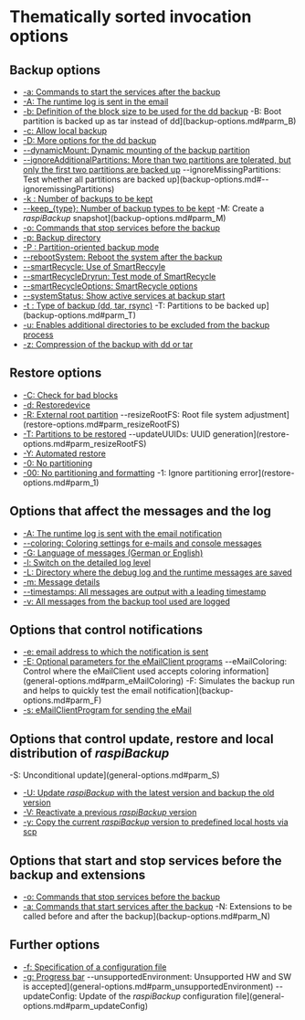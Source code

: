 # Thematically sorted invocation options

<a name="backup"></a>
## Backup options

  - [-a: Commands to start the services after the backup](backup-options.md#-a)
  - [-A: The runtime log is sent in the email](general-options.md#-A)
  - [-b: Definition of the block size to be used for the dd backup](backup-options.md#parm_b)
  -B: Boot partition is backed up as tar instead of dd](backup-options.md#parm_B)
  - [-c: Allow local backup](backup-options.md#-c)
  - [-D: More options for the dd backup](backup-options.md#parm_D)
  - [--dynamicMount: Dynamic mounting of the backup partition](backup-options.md#parm_dynamicMount)
  - [--ignoreAdditionalPartitions: More than two partitions are tolerated, but only the first two partitions are backed up](backup-options.md#parm_ignoreAdditionalPartitions)
  --ignoreMissingPartitions: Test whether all partitions are backed up](backup-options.md#--ignoremissingPartitions)
  - [-k : Number of backups to be kept](backup-options.md#parm_k)
  - [--keep_{type}: Number of backup types to be kept](backup-options.md#parm_keepType)
  -M: Create a *raspiBackup* snapshot](backup-options.md#parm_M)
  - [-o: Commands that stop services before the backup](backup-options.md#parm_o)
  - [-p: Backup directory](backup-options.md#parm_p)
  - [-P : Partition-oriented backup mode](backup-options.md#parm_P)
  - [--rebootSystem: Reboot the system after the backup](backup-options.md#parm_rebootSystem)
  - [--smartRecycle: Use of SmartReccyle](backup-options.md#parm_smartRecycle)
  - [--smartRecycleDryrun: Test mode of SmartRecycle](backup-options.md#parm_smartRecycleDryrun)
  - [--smartRecycleOptions: SmartRecycle options](backup-options.md#parm_smartRecycleOptions)
  - [--systemStatus: Show active services at backup start](backup-options.md#parm_systemstatus)
  - [-t : Type of backup (dd, tar, rsync)](backup-options.md#parm_t)
  -T: Partitions to be backed up](backup-options.md#parm_T)
  - [-u: Enables additional directories to be excluded from the backup process](backup-options.md#parm_u)
  - [-z: Compression of the backup with dd or tar](backup-options.md#parm_z)

<a name="restore"></a>
## Restore options

  - [-C: Check for bad blocks](restore-options.md#parm_C)
  - [-d: Restoredevice](restore-options.md#parm_d)
  - [-R: External root partition](restore-options.md#parm_R)
  --resizeRootFS: Root file system adjustment](restore-options.md#parm_resizeRootFS)
  - [-T: Partitions to be restored](restore-options.md#parm_T)
  --updateUUIDs: UUID generation](restore-options.md#parm_resizeRootFS)
  - [-Y: Automated restore](restore-options.md#parm_Y)
  - [-0: No partitioning](restore-options.md#parm_0)
  - [-00: No partitioning and formatting](restore-options.md#parm_00)
  -1: Ignore partitioning error](restore-options.md#parm_1)
 
<a name="messages-and-log"></a>
## Options that affect the messages and the log

  - [-A: The runtime log is sent with the email notification](general-options.md#parm_A)
  - [--coloring: Coloring settings for e-mails and console messages](general-options.md#parm_coloring)
  - [-G: Language of messages (German or English)](general-options.md#parm_G)
  - [-l: Switch on the detailed log level](general-options.md#parm_l)
  - [-L: Directory where the debug log and the runtime messages are saved](general-options.md#parm_L)
  - [-m: Message details](general-options.md#parm_m)
  - [--timestamps: All messages are output with a leading timestamp](general-options.md#parm_timestamps)
  - [-v: All messages from the backup tool used are logged](backup-options.md#parm_v)

<a name="notifications"></a>
## Options that control notifications

  - [-e: email address to which the notification is sent](general-options.md#parm_e)
  - [-E: Optional parameters for the eMailClient programs](general-options.md#parm_E)
  --eMailColoring: Control where the eMailClient used accepts coloring information](general-options.md#parm_eMailColoring)
  -F: Simulates the backup run and helps to quickly test the email notification](backup-options.md#parm_F)
  - [-s: eMailClientProgram for sending the eMail](general-options.md#parm_s)

<a name="maintenance"></a>
## Options that control update, restore and local distribution of *raspiBackup*

  -S: Unconditional update](general-options.md#parm_S)
  - [-U: Update *raspiBackup* with the latest version and backup the old version](general-options.md#parm_U)
  - [-V: Reactivate a previous *raspiBackup* version](general-options.md#parm_V)
  - [-y: Copy the current *raspiBackup* version to predefined local hosts via scp](general-options.md#parm_y)

<a name="start-stop-extensions"></a>
## Options that start and stop services before the backup and extensions

  - [-o: Commands that stop services before the backup](backup-options.md#parm_o)
  - [-a: Commands that start services after the backup](backup-options.md#parm_a)
  -N: Extensions to be called before and after the backup](backup-options.md#parm_N)

<a name="miscellaneous"></a>
## Further options

  - [-f: Specification of a configuration file](general-options.md#parm_f)
  - [-g: Progress bar](general-options.md#parm_g)
  --unsupportedEnvironment: Unsupported HW and SW is accepted](general-options.md#parm_unsupportedEnvironment)
  --updateConfig: Update of the *raspiBackup* configuration file](general-options.md#parm_updateConfig)

[.status]: translated
[.source]: https://www.linux-tips-and-tricks.de/de/aufruf-und-optionen
[.source]: https://www.linux-tips-and-tricks.de/en/invocation-and-options


